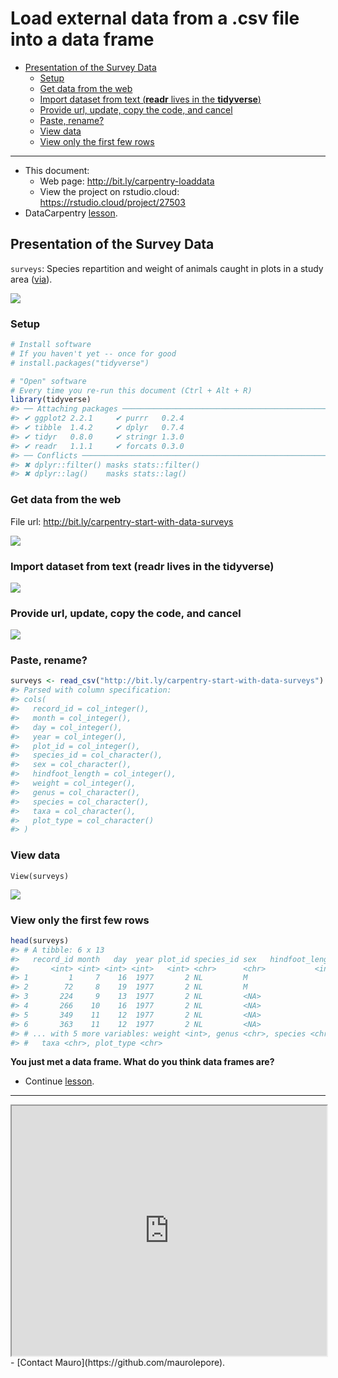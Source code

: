 Load external data from a .csv file into a data frame
================

-   [Presentation of the Survey Data](#presentation-of-the-survey-data)
    -   [Setup](#setup)
    -   [Get data from the web](#get-data-from-the-web)
    -   [Import dataset from text (**readr** lives in the **tidyverse**)](#import-dataset-from-text-readr-lives-in-the-tidyverse)
    -   [Provide url, update, copy the code, and cancel](#provide-url-update-copy-the-code-and-cancel)
    -   [Paste, rename?](#paste-rename)
    -   [View data](#view-data)
    -   [View only the first few rows](#view-only-the-first-few-rows)

------------------------------------------------------------------------

-   This document:
    -   Web page: <http://bit.ly/carpentry-loaddata>
    -   View the project on rstudio.cloud: <https://rstudio.cloud/project/27503>
-   DataCarpentry [lesson](http://bit.ly/2GQue5W).

Presentation of the Survey Data
-------------------------------

`surveys`: Species repartition and weight of animals caught in plots in a study area ([via](http://bit.ly/2GOdpIV)).

![](https://i.imgur.com/SGqtN09.png)

### Setup

``` r
# Install software
# If you haven't yet -- once for good
# install.packages("tidyverse")

# "Open" software
# Every time you re-run this document (Ctrl + Alt + R)
library(tidyverse)
#> ── Attaching packages ─────────────────────────────────────────────────────── tidyverse 1.2.1 ──
#> ✔ ggplot2 2.2.1     ✔ purrr   0.2.4
#> ✔ tibble  1.4.2     ✔ dplyr   0.7.4
#> ✔ tidyr   0.8.0     ✔ stringr 1.3.0
#> ✔ readr   1.1.1     ✔ forcats 0.3.0
#> ── Conflicts ────────────────────────────────────────────────────────── tidyverse_conflicts() ──
#> ✖ dplyr::filter() masks stats::filter()
#> ✖ dplyr::lag()    masks stats::lag()
```

### Get data from the web

File url: <http://bit.ly/carpentry-start-with-data-surveys>

![](https://i.imgur.com/B103PIO.png)

### Import dataset from text (**readr** lives in the **tidyverse**)

![](https://i.imgur.com/Sn3lNv2.png)

### Provide url, update, copy the code, and cancel

![](https://i.imgur.com/XxxcJAn.png)

### Paste, rename?

``` r
surveys <- read_csv("http://bit.ly/carpentry-start-with-data-surveys")
#> Parsed with column specification:
#> cols(
#>   record_id = col_integer(),
#>   month = col_integer(),
#>   day = col_integer(),
#>   year = col_integer(),
#>   plot_id = col_integer(),
#>   species_id = col_character(),
#>   sex = col_character(),
#>   hindfoot_length = col_integer(),
#>   weight = col_integer(),
#>   genus = col_character(),
#>   species = col_character(),
#>   taxa = col_character(),
#>   plot_type = col_character()
#> )
```

### View data

    View(surveys)

![](https://i.imgur.com/5viRubE.png)

### View only the first few rows

``` r
head(surveys)
#> # A tibble: 6 x 13
#>   record_id month   day  year plot_id species_id sex   hindfoot_length
#>       <int> <int> <int> <int>   <int> <chr>      <chr>           <int>
#> 1         1     7    16  1977       2 NL         M                  32
#> 2        72     8    19  1977       2 NL         M                  31
#> 3       224     9    13  1977       2 NL         <NA>               NA
#> 4       266    10    16  1977       2 NL         <NA>               NA
#> 5       349    11    12  1977       2 NL         <NA>               NA
#> 6       363    11    12  1977       2 NL         <NA>               NA
#> # ... with 5 more variables: weight <int>, genus <chr>, species <chr>,
#> #   taxa <chr>, plot_type <chr>
```

**You just met a data frame. What do you think data frames are?**

-   Continue [lesson](http://bit.ly/2GQue5W).

------------------------------------------------------------------------

<iframe src="https://todaysmeet.com/room/3261852/embed?type=live&amp;hide_ui=0" height="400" width="100%">
</iframe>
-   [Contact Mauro](https://github.com/maurolepore).
